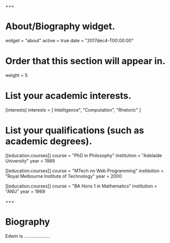 +++
# About/Biography widget.
widget = "about"
active = true
date = "2017dec4-T00:00:00"

# Order that this section will appear in.
weight = 5

# List your academic interests.
[interests]
  interests = [
     Intelligence",
    "Computation",
    "Rhetoric"
  ]

# List your qualifications (such as academic degrees).
[[education.courses]]
  course = "PhD in Philosophy"
  institution = "Adelaide University"
  year = 1989

[[education.courses]]
  course = "MTech nn Web Programming"
  institution = "Royal Melbourne Institute of Technology"
  year = 2000

[[education.courses]]
  course = "BA Hons 1 in Mathematics"
  institution = "ANU"
  year = 1969
 
+++

# Biography

Edwin is ....................